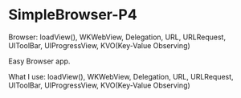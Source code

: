 # SimpleBrowser-P4
Browser:  loadView(), WKWebView, Delegation, URL, URLRequest, UIToolBar, UIProgressView, KVO(Key-Value Observing)


Easy Browser app.

What I use: loadView(), WKWebView, Delegation, URL, URLRequest, UIToolBar, UIProgressView, KVO(Key-Value Observing)
